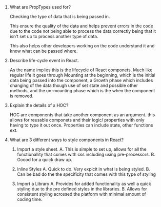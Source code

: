 1. What are PropTypes used for?
    
    Checking the type of data that is being passed in.

    This ensure the quality of the data and helps prevent errors in the code due to the code not being able to process the data correctly being that it isn't set up to process another type of data.

    This also helps other developers working on the code understand it and know what can be passed where. 


2. Describe life-cycle event in React. 

    As the name implies this is the lifecycle of React componets. Much like regular life it goes through Mounting at the beginning, which is the initial data being passed into the component, a Growth phase which includes changing of the data though use of set state and possible other methods, and the un-mounting phase which is the when the component is removed. 


3. Explain the details of a HOC? 

    HOC are components that take another component as an argument. this allows for reusable componets and their logic/ properties with only having to type it out once. Properties can include state, other functions ext. 

4. What are 3 different ways to style components in React?

    1. Import a style sheet. 
      A. This is simple to set up, allows for all the functionallity that comes with css including using pre-processors.
      B. Goood for a quick draw up.
    
    2. Inline Styles
      A. Quick to do. Very explcit in what is being styled.
      B. Can be bad do the the specificity that comes with this type of styling

    3. Import a Library
      A. Provides for added functionality as well a quick styling due to the pre defined styles in the libraries.
      B. Allows for consistent styling acrossed the platform with minimal amount of coding time. 
